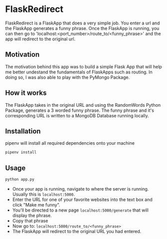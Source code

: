 # FlaskRedirect

FlaskRedirect is a FlaskApp that does a very simple job. You enter a url and the FlaskApp generates a funny phrase.
Once the FlaskApp is running, you can then go to 'localhost:<port_number>/route_to/<funny_phrase>' and the app will
redirect to the original url.

## Motivation

The motivation behind this app was to build a simple Flask App that will help me better undestand the fundamentals
of FlaskApps such as routing. In doing so, I was also able to play with the PyMongo Package.


## How it works

The FlaskApp takes in the original URL and using the RandomWords Python Package, generates a 3 worded funny phrase.
The funny phrase and it's corresponding URL is written to a MongoDB Database running locally.


## Installation

pipenv will install all required dependencies onto your machine

```bash
pipenv install
```

## Usage

```python
python app.py
```

- Once your app is running, navigate to where the server is running. Usually this is `localhost:5000`.
- Enter the URL for one of your favorite websites into the text box and click "Make me funny".
- You'll be directed to a new page `localhost:5000/generate` that will display the phrase.
- Copy that phrase
- Now go to: `localhost:5000/route_to/<funny_phrase>`
- The FlaskApp will redirect to the original URL you had entered.